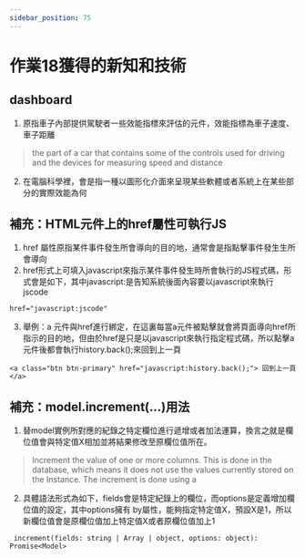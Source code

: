 ```yaml
---
sidebar_position: 75
---
```


# 作業18獲得的新知和技術

## dashboard
1. 原指車子內部提供駕駛者一些效能指標來評估的元件，效能指標為車子速度、車子距離
> the part of a car that contains some of the controls used for driving and the devices for measuring speed and distance
2. 在電腦科學裡，會是指一種以圖形化介面來呈現某些軟體或者系統上在某些部分的實際效能為何

## 補充：HTML元件上的href屬性可執行JS
1. href 屬性原指某件事件發生所會導向的目的地，通常會是指點擊事件發生生所會導向
2. href形式上可填入javascript來指示某件事件發生時所會執行的JS程式碼，形式會是如下，其中javascript:是告知系統後面內容要以javascript來執行jscode
```
href="javascript:jscode"
```
3. 舉例：a 元件與href進行綁定，在這裏每當a元件被點擊就會將頁面導向href所指示的目的地，但由於href是只是以javascript來執行指定程式碼，所以點擊a元件後都會執行history.back();來回到上一頁
```
<a class="btn btn-primary" href="javascript:history.back();"> 回到上一頁</a>
```

## 補充：model.increment(...)用法
1. 替model實例所對應的紀錄之特定欄位進行遞增或者加法運算，換言之就是欄位值會與特定值X相加並將結果修改至原欄位值所在。
> Increment the value of one or more columns. This is done in the database, which means it does not use the values currently stored on the Instance. The increment is done using a

2. 具體語法形式為如下，fields會是特定紀錄上的欄位，而options是定義增加欄位值的設定，其中options擁有
by屬性，能夠指定特定值X，預設X是1，所以新欄位值會是原欄位值加上特定值X或者原欄位值加上1
```
 increment(fields: string | Array | object, options: object): Promise<Model>
```
